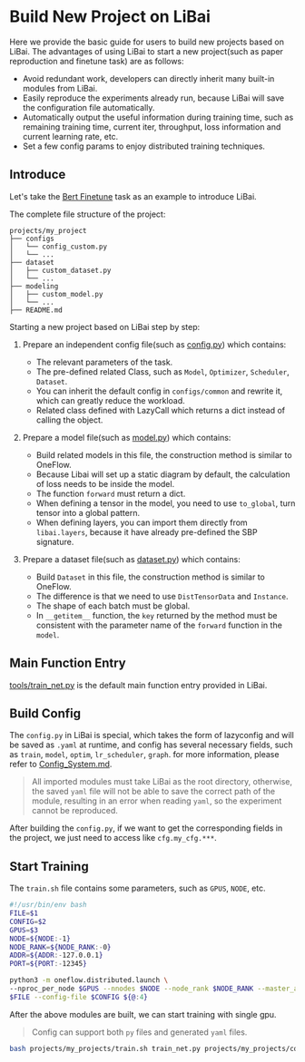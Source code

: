 # Build New Project on LiBai

Here we provide the basic guide for users to build new projects based on LiBai. The advantages of using LiBai to start a new project(such as paper reproduction and finetune task) are as follows:

- Avoid redundant work, developers can directly inherit many built-in modules from LiBai.
- Easily reproduce the experiments already run, because LiBai will save the configuration file automatically.
- Automatically output the useful information during training time, such as remaining training time, current iter, throughput, loss information and current learning rate, etc.
- Set a few config params to enjoy distributed training techniques.

## Introduce
Let's take the [Bert Finetune](https://github.com/Oneflow-Inc/libai/tree/main/projects/QQP) task as an example to introduce LiBai.

The complete file structure of the project:

```
projects/my_project
├── configs
│   └── config_custom.py
│   └── ...
├── dataset
│   ├── custom_dataset.py
│   └── ...
├── modeling
│   ├── custom_model.py
│   └── ...
├── README.md
```

Starting a new project based on LiBai step by step:

1. Prepare an independent config file(such as [config.py](https://github.com/Oneflow-Inc/libai/blob/main/projects/QQP/configs/config_qqp.py)) which contains:
    - The relevant parameters of the task.
    - The pre-defined related Class, such as `Model`, `Optimizer`, `Scheduler`, `Dataset`.
    - You can inherit the default config in `configs/common` and rewrite it, which can greatly reduce the workload.
    - Related class defined with LazyCall which returns a dict instead of calling the object.

2. Prepare a model file(such as [model.py](https://github.com/Oneflow-Inc/libai/blob/main/projects/QQP/modeling/model.py)) which contains:
    - Build related models in this file, the construction method is similar to OneFlow.
    - Because Libai will set up a static diagram by default, the calculation of loss needs to be inside the model.
    - The function `forward` must return a dict.
    - When defining a tensor in the model, you need to use `to_global`, turn tensor into a global pattern.
    - When defining layers, you can import them directly from `libai.layers`, because it have already pre-defined the SBP signature.

3. Prepare a dataset file(such as [dataset.py](https://github.com/Oneflow-Inc/libai/tree/main/projects/QQP/dataset)) which contains:
    - Build `Dataset` in this file, the construction method is similar to OneFlow.
    - The difference is that we need to use `DistTensorData` and `Instance`.
    - The shape of each batch must be global.
    - In `__getitem__` function, the `key` returned by the method must be consistent with the parameter name of the `forward` function in the `model`.


## Main Function Entry
[tools/train_net.py](https://github.com/Oneflow-Inc/libai/blob/main/tools/train_net.py) is the default main function entry provided in LiBai.


## Build Config
The `config.py` in LiBai is special, which takes the form of lazyconfig and will be saved as `.yaml` at runtime, and config has several necessary fields, such as `train`, `model`, `optim`, `lr_scheduler`, `graph`. for more information, please refer to [Config_System.md](https://libai.readthedocs.io/en/latest/tutorials/Config_System.html).

> All imported modules must take LiBai as the root directory, otherwise, the saved `yaml` file will not be able to save the correct path of the module, resulting in an error when reading `yaml`, so the experiment cannot be reproduced.

After building the `config.py`, if we want to get the corresponding fields in the project, we just need to access like `cfg.my_cfg.***`.

## Start Training
The `train.sh` file contains some parameters, such as `GPUS`, `NODE`, etc.

```bash
#!/usr/bin/env bash
FILE=$1
CONFIG=$2
GPUS=$3
NODE=${NODE:-1}
NODE_RANK=${NODE_RANK:-0}
ADDR=${ADDR:-127.0.0.1}
PORT=${PORT:-12345}

python3 -m oneflow.distributed.launch \
--nproc_per_node $GPUS --nnodes $NODE --node_rank $NODE_RANK --master_addr $ADDR --master_port $PORT \
$FILE --config-file $CONFIG ${@:4}
```

After the above modules are built, we can start training with single gpu.

> Config can support both `py` files and generated `yaml` files.

```bash
bash projects/my_projects/train.sh train_net.py projects/my_projects/config.py 1
```
